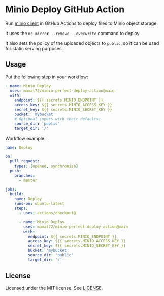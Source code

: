 # Minio Deploy GitHub Action

Run [minio client][] in GitHub Actions to deploy files to Minio object storage.

It uses the `mc mirror --remove --overwrite` command to deploy.

It also sets the policy of the uploaded objects to `public`, so it can be used for static serving purposes.

## Usage

Put the following step in your workflow:

```yml
- name: Minio Deploy
  uses: mamal72/minio-perfect-deploy-action@main
  with:
    endpoint: ${{ secrets.MINIO_ENDPOINT }}
    access_key: ${{ secrets.MINIO_ACCESS_KEY }}
    secret_key: ${{ secrets.MINIO_SECRET_KEY }}
    bucket: 'mybucket'
    # Optional inputs with their defaults:
    source_dir: 'public'
    target_dir: '/'
```

Workflow example:

```yml
name: Deploy

on:
  pull_request:
    types: [opened, synchronize]
  push:
    branches:
      - master

jobs:
  build:
    name: Deploy
    runs-on: ubuntu-latest
    steps:
      - uses: actions/checkout@

      - name: Minio Deploy
        uses: mamal72/minio-perfect-deploy-action@main
        with:
          endpoint: ${{ secrets.MINIO_ENDPOINT }}
          access_key: ${{ secrets.MINIO_ACCESS_KEY }}
          secret_key: ${{ secrets.MINIO_SECRET_KEY }}
          bucket: 'mybucket'
          source_dir: 'public'
          target_dir: '/'
```

## License

Licensed under the MIT license. See [LICENSE](LICENSE).

[minio client]: https://docs.min.io/docs/minio-client-quickstart-guide
